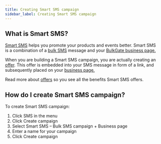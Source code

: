 ```yaml
---
title: Creating Smart SMS campaign
sidebar_label: Creating Smart SMS campaign
---
```


## What is Smart SMS?
[Smart SMS](https://www.bulkgate.com/en/solutions/smart-sms/) helps you promote your products and events better. Smart SMS is a combination of a [bulk SMS](https://www.bulkgate.com/en/solutions/sms#bulk-sms) message and your [BulkGate business page.](business-page.md#what-is-a-business-page) 

When you are building a Smart SMS campaign, you are actually creating an [offer](https://www.bulkgate.com/en/solutions/smart-sms#offers). This offer is embedded into your SMS message in form of a link, and subsequently placed on your [business page.](business-page.md#what-is-a-business-page4) 

Read more about [offers](offers.md#what-is-an-offer) so you see all the benefits Smart SMS offers.

## How do I create Smart SMS campaign?
To create Smart SMS campaign:
1.	Click SMS in the menu
2.	Click Create campaign
3.	Select Smart SMS – Bulk SMS campaign + Business page
4.	Enter a name for your campaign
5.	Click Create campaign
